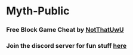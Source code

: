 # Myth-Public
### Free Block Game Cheat by [NotThatUwU](https://www.youtube.com/c/NotThatUwU)
### Join the discord server for fun stuff [here](https://discord.gg/Px4G7Xr48g)
